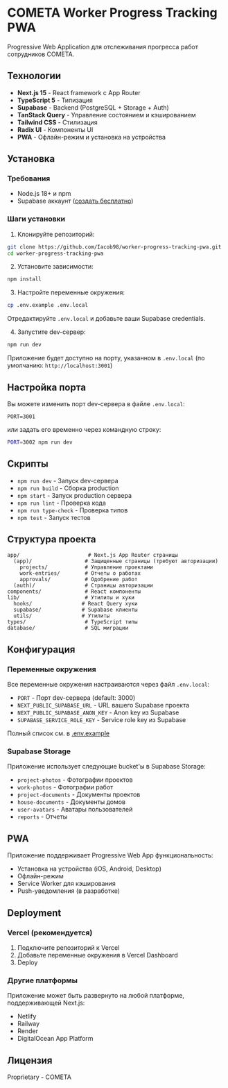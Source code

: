 # COMETA Worker Progress Tracking PWA

Progressive Web Application для отслеживания прогресса работ сотрудников COMETA.

## Технологии

- **Next.js 15** - React framework с App Router
- **TypeScript 5** - Типизация
- **Supabase** - Backend (PostgreSQL + Storage + Auth)
- **TanStack Query** - Управление состоянием и кэшированием
- **Tailwind CSS** - Стилизация
- **Radix UI** - Компоненты UI
- **PWA** - Офлайн-режим и установка на устройства

## Установка

### Требования

- Node.js 18+ и npm
- Supabase аккаунт ([создать бесплатно](https://supabase.com))

### Шаги установки

1. Клонируйте репозиторий:
```bash
git clone https://github.com/Iacob98/worker-progress-tracking-pwa.git
cd worker-progress-tracking-pwa
```

2. Установите зависимости:
```bash
npm install
```

3. Настройте переменные окружения:
```bash
cp .env.example .env.local
```

Отредактируйте `.env.local` и добавьте ваши Supabase credentials.

4. Запустите dev-сервер:
```bash
npm run dev
```

Приложение будет доступно на порту, указанном в `.env.local` (по умолчанию: `http://localhost:3001`)

## Настройка порта

Вы можете изменить порт dev-сервера в файле `.env.local`:

```env
PORT=3001
```

или задать его временно через командную строку:

```bash
PORT=3002 npm run dev
```

## Скрипты

- `npm run dev` - Запуск dev-сервера
- `npm run build` - Сборка production
- `npm start` - Запуск production сервера
- `npm run lint` - Проверка кода
- `npm run type-check` - Проверка типов
- `npm test` - Запуск тестов

## Структура проекта

```
app/                      # Next.js App Router страницы
  (app)/                 # Защищенные страницы (требуют авторизации)
    projects/            # Управление проектами
    work-entries/        # Отчеты о работах
    approvals/           # Одобрение работ
  (auth)/                # Страницы авторизации
components/              # React компоненты
lib/                     # Утилиты и хуки
  hooks/                # React Query хуки
  supabase/             # Supabase клиенты
  utils/                # Утилиты
types/                   # TypeScript типы
database/                # SQL миграции
```

## Конфигурация

### Переменные окружения

Все переменные окружения настраиваются через файл `.env.local`:

- `PORT` - Порт dev-сервера (default: 3000)
- `NEXT_PUBLIC_SUPABASE_URL` - URL вашего Supabase проекта
- `NEXT_PUBLIC_SUPABASE_ANON_KEY` - Anon key из Supabase
- `SUPABASE_SERVICE_ROLE_KEY` - Service role key из Supabase

Полный список см. в [.env.example](.env.example)

### Supabase Storage

Приложение использует следующие bucket'ы в Supabase Storage:
- `project-photos` - Фотографии проектов
- `work-photos` - Фотографии работ
- `project-documents` - Документы проектов
- `house-documents` - Документы домов
- `user-avatars` - Аватары пользователей
- `reports` - Отчеты

## PWA

Приложение поддерживает Progressive Web App функциональность:
- Установка на устройства (iOS, Android, Desktop)
- Офлайн-режим
- Service Worker для кэширования
- Push-уведомления (в разработке)

## Deployment

### Vercel (рекомендуется)

1. Подключите репозиторий к Vercel
2. Добавьте переменные окружения в Vercel Dashboard
3. Deploy

### Другие платформы

Приложение может быть развернуто на любой платформе, поддерживающей Next.js:
- Netlify
- Railway
- Render
- DigitalOcean App Platform

## Лицензия

Proprietary - COMETA
